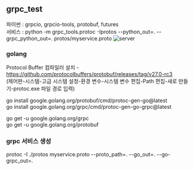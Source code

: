 ## grpc_test

파이썬 : grpcio, grpcio-tools, protobuf, futures <br>
서비스 : python -m grpc_tools.protoc -Iprotos --python_out=. --grpc_python_out=. protos/myservice.proto
![server](https://github.com/ImDaeseong/grpc_test/assets/10001221/e318ab03-3185-4e6b-b188-6ce7a7a13e97)

### golang
Protocol Buffer 컴파일러 설치 - https://github.com/protocolbuffers/protobuf/releases/tag/v27.0-rc3 <br>
(제어판-시스템-고급 시스템 설정-환경 변수-시스템 변수 편집-Path 편집-새로 만들기-protoc.exe 파일 경로 입력) <br>

go install google.golang.org/protobuf/cmd/protoc-gen-go@latest <br>
go install google.golang.org/grpc/cmd/protoc-gen-go-grpc@latest <br>

go get -u google.golang.org/grpc <br>
go get -u google.golang.org/protobuf <br>

### grpc 서비스 생성
protoc -I ./protos myservice.proto --proto_path=. --go_out=. --go-grpc_out=. <br>
